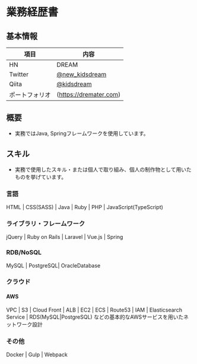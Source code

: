 # 業務経歴書

## 基本情報

|項目|内容|
|----|----|
|HN|DREAM|
|Twitter|[@new_kidsdream](https://twitter.com/new_kidsdream)|
|Qiita|[@kidsdream](https://qiita.com/kidsdream)|
|ポートフォリオ|(https://dremater.com)|

## 概要

- 実務ではJava, Springフレームワークを使用しています。


## スキル

- 実務で使用したスキル・または個人で取り組み、個人の制作物として用いたものを挙げています。

### 言語

HTML | CSS(SASS) | Java | Ruby | PHP | JavaScript(TypeScript)

### ライブラリ・フレームワーク

jQuery | Ruby on Rails | Laravel | Vue.js | Spring

### RDB/NoSQL

MySQL | PostgreSQL| OracleDatabase

### クラウド

#### AWS

VPC | S3 | Cloud Front | ALB | EC2 | ECS | Route53 | IAM | Elasticsearch Service | RDS(MySQL|PostgreSQL)
などの基本的なAWSサービスを用いたネットワーク設計

### その他

Docker | Gulp | Webpack
